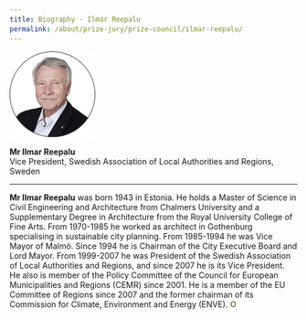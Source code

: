 ```yaml
---
title: Biography - Ilmar Reepalu
permalink: /about/prize-jury/prize-council/ilmar-reepalu/
---
```


<div style="width:150px"><img src="/images/jury/ilmar-reepalu.png" alt="Ilmar Reepalu" /></div>

**Mr Ilmar Reepalu**<br>
Vice President, Swedish Association of Local Authorities and Regions, Sweden

---

**Mr Ilmar Reepalu** was born 1943 in Estonia. He holds a Master of Science in Civil Engineering and Architecture from Chalmers University and a Supplementary Degree in Architecture from the Royal University College of Fine Arts. From 1970-1985 he worked as architect in Gothenburg specialising in sustainable city planning. From 1985-1994 he was Vice Mayor of Malmö. Since 1994 he is Chairman of the City Executive Board and Lord Mayor. From 1999-2007 he was President of the Swedish Association of Local Authorities and Regions, and since 2007 he is its Vice President. He also is member of the Policy Committee of the Council for European Municipalities and Regions (CEMR) since 2001. He is a member of the EU Committee of Regions since 2007 and the former chairman of its Commission for Climate, Environment and Energy (ENVE). **<font color="#967942">O</font>**
